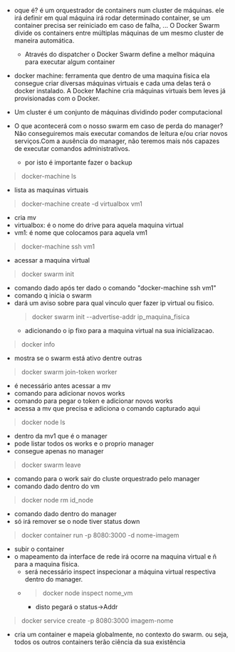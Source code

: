 - oque é? é um orquestrador de containers num cluster de máquinas. ele irá definir em qual máquina irá rodar determinado container, se um container precisa ser reiniciado em caso de falha, ... O Docker Swarm divide os containers entre múltiplas máquinas de um mesmo cluster de maneira automática.
  -  Através do dispatcher o Docker Swarm define a melhor máquina para executar algum container


- docker machine: ferramenta que dentro de uma maquina fisica ela consegue criar diversas máquinas virtuais e cada uma delas terá o docker instalado.
A Docker Machine cria máquinas virtuais bem leves já provisionadas com o Docker.

- Um cluster é um conjunto de máquinas dividindo poder computacional

- O que acontecerá com o nosso swarm em caso de perda do manager? Não conseguiremos mais executar comandos de leitura e/ou criar novos serviços.Com a ausência do manager, não teremos mais nós capazes de executar comandos administrativos.
  -   por isto é importante fazer o backup

> docker-machine ls
- lista as maquinas virtuais
> docker-machine create -d virtualbox vm1
- cria mv
- virtualbox: é o nome do drive para aquela maquina virtual
- vm1: é nome que colocamos para aquela vm1
> docker-machine ssh vm1
- acessar a maquina virtual
> docker swarm init
- comando dado após ter dado o comando "docker-machine ssh vm1"
- comando q inicia o swarm
- dará um aviso sobre para qual vinculo quer fazer ip virtual ou fisico.
    > docker swarm init --advertise-addr ip_maquina_fisica
    - adicionando o ip fixo para a maquina virtual na sua inicializacao.
> docker info
- mostra se o swarm está ativo dentre outras
> docker swarm join-token worker
- é necessário antes acessar a mv
- comando para adicionar novos works
- comando para pegar o token e adicionar novos works
- acessa a mv que precisa e adiciona o comando capturado aqui
> docker node ls
- dentro da mv1 que é o manager
- pode listar todos os works e o proprio manager
- consegue apenas no manager
> docker swarm leave
- comando para o work sair do cluste orquestrado pelo manager
- comando dado dentro do vm
> docker node rm id_node
- comando dado dentro do manager
- só irá remover se o node tiver status down
> docker container run -p 8080:3000 -d nome-imagem
- subir o container 
- o mapeamento da interface de rede irá ocorre na maquina virtual e ñ para a maquina física.
    - será necessário inspect inspecionar a máquina virtual respectiva dentro do manager.
    - > docker node inspect nome_vm
      - disto pegará o status->Addr
> docker service create -p 8080:3000 imagem-nome
- cria um container e mapeia globalmente, no contexto do swarm. ou seja, todos os outros containers terão ciência da sua existência
> 